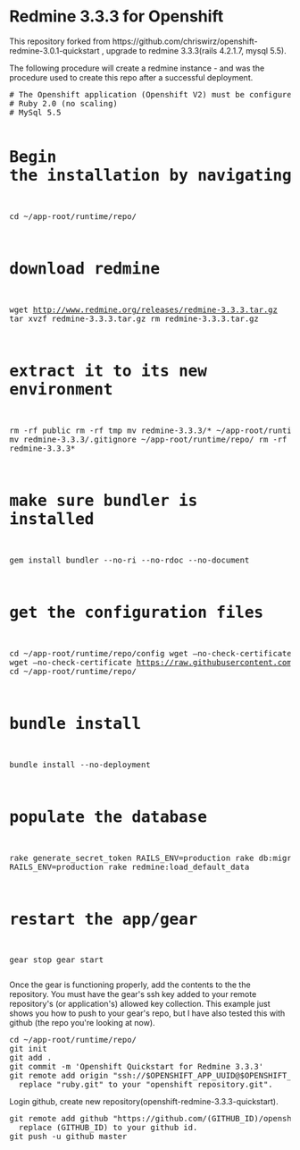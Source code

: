 <h1>Redmine 3.3.3 for Openshift</h1>
<p> This repository forked from https://github.com/chriswirz/openshift-redmine-3.0.1-quickstart , upgrade to redmine 3.3.3(rails 4.2.1.7, mysql 5.5).
<p>The following procedure will create a redmine instance - and was the procedure used to create this repo after a successful deployment.</p>
<pre>
# The Openshift application (Openshift V2) must be configured as follows:
# Ruby 2.0 (no scaling)
# MySql 5.5

# Begin the installation by navigating to the app runtime directory
cd ~/app-root/runtime/repo/
# download redmine
wget http://www.redmine.org/releases/redmine-3.3.3.tar.gz
tar xvzf redmine-3.3.3.tar.gz
rm redmine-3.3.3.tar.gz

# extract it to its new environment
rm -rf public
rm -rf tmp
mv redmine-3.3.3/* ~/app-root/runtime/repo/
mv redmine-3.3.3/.gitignore ~/app-root/runtime/repo/
rm -rf redmine-3.3.3*

# make sure bundler is installed
gem install bundler --no-ri --no-rdoc --no-document

# get the configuration files
cd ~/app-root/runtime/repo/config
wget —no-check-certificate https://raw.githubusercontent.com/chriswirz/openshift-redmine-3.0.1-quickstart/master/config/database.yml
wget —no-check-certificate https://raw.githubusercontent.com/chriswirz/openshift-redmine-3.0.1-quickstart/master/config/configuration.yml
cd ~/app-root/runtime/repo/

# bundle install
bundle install --no-deployment

# populate the database
rake generate_secret_token
RAILS_ENV=production rake db:migrate
RAILS_ENV=production rake redmine:load_default_data

# restart the app/gear
gear stop
gear start
</pre>

<p>Once the gear is functioning properly, add the contents to the the repository.  You must have the gear's ssh key added to your remote repository's (or application's) allowed key collection.  This example just shows you how to push to your gear's repo, but I have also tested this with github (the repo you're looking at now).</p>
<pre>
cd ~/app-root/runtime/repo/
git init
git add .
git commit -m 'Openshift Quickstart for Redmine 3.3.3'
git remote add origin "ssh://$OPENSHIFT_APP_UUID@$OPENSHIFT_APP_DNS/~/git/ruby.git/"
  replace "ruby.git" to your "openshift_repository.git".
</pre>
<p>Login github, create new repository(openshift-redmine-3.3.3-quickstart).</p>
<pre>
git remote add github "https://github.com/(GITHUB_ID)/openshift-redmine-3.3.3-quickstart.git/"
  replace (GITHUB_ID) to your github id.
git push -u github master
</pre>
